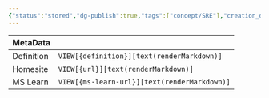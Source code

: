 ```yaml
---
{"status":"stored","dg-publish":true,"tags":["concept/SRE"],"creation_date":"2024-05-09 22:13","definition":"undefined","ms-learn-url":"undefined","url":"undefined","aliases":["BDD"],"permalink":"/concepts/behavior-driven-design/","dgPassFrontmatter":true}
---
```



| MetaData   |                                              |
| ---------- | -------------------------------------------- |
| Definition | `VIEW[{definition}][text(renderMarkdown)]`   |
| Homesite   | `VIEW[{url}][text(renderMarkdown)]`          |
| MS Learn   | `VIEW[{ms-learn-url}][text(renderMarkdown)]` |
